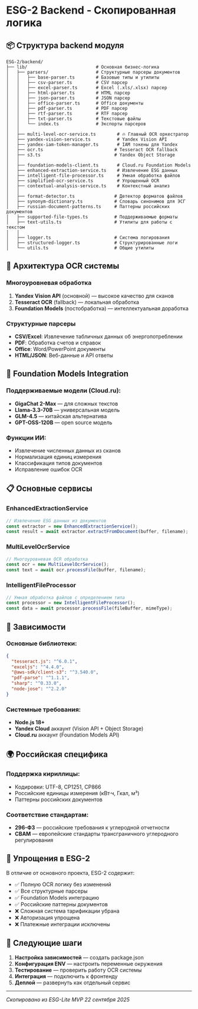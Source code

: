 # ESG-2 Backend - Скопированная логика

## 📦 Структура backend модуля

```
ESG-2/backend/
├── lib/                          # Основная бизнес-логика
│   ├── parsers/                  # Структурные парсеры документов
│   │   ├── base-parser.ts        # Базовые типы и утилиты
│   │   ├── csv-parser.ts         # CSV парсер
│   │   ├── excel-parser.ts       # Excel (.xls/.xlsx) парсер
│   │   ├── html-parser.ts        # HTML парсер
│   │   ├── json-parser.ts        # JSON парсер
│   │   ├── office-parser.ts      # Office документы
│   │   ├── pdf-parser.ts         # PDF парсер
│   │   ├── rtf-parser.ts         # RTF парсер
│   │   ├── txt-parser.ts         # Текстовые файлы
│   │   └── index.ts              # Экспорты парсеров
│   │
│   ├── multi-level-ocr-service.ts        # 🔥 Главный OCR оркестратор
│   ├── yandex-vision-service.ts          # Yandex Vision API
│   ├── yandex-iam-token-manager.ts       # IAM токены для Yandex
│   ├── ocr.ts                           # Tesseract OCR fallback
│   ├── s3.ts                            # Yandex Object Storage
│   │
│   ├── foundation-models-client.ts       # Cloud.ru Foundation Models
│   ├── enhanced-extraction-service.ts    # Извлечение ESG данных
│   ├── intelligent-file-processor.ts     # Умная обработка файлов
│   ├── simplified-ocr-service.ts         # Упрощенный OCR
│   ├── contextual-analysis-service.ts    # Контекстный анализ
│   │
│   ├── format-detector.ts               # Детектор форматов файлов
│   ├── synonym-dictionary.ts            # Словарь синонимов для ЭСГ
│   ├── russian-document-patterns.ts     # Паттерны российских документов
│   ├── supported-file-types.ts          # Поддерживаемые форматы
│   ├── text-utils.ts                    # Утилиты для работы с текстом
│   │
│   ├── logger.ts                        # Система логирования
│   ├── structured-logger.ts             # Структурированные логи
│   └── utils.ts                         # Общие утилиты
```

## 🔄 Архитектура OCR системы

### Многоуровневая обработка
1. **Yandex Vision API** (основной) — высокое качество для сканов
2. **Tesseract OCR** (fallback) — локальная обработка
3. **Foundation Models** (постобработка) — интеллектуальная доработка

### Структурные парсеры
- **CSV/Excel**: Извлечение табличных данных об энергопотреблении
- **PDF**: Обработка счетов и справок
- **Office**: Word/PowerPoint документы
- **HTML/JSON**: Веб-данные и API ответы

## 🧠 Foundation Models Integration

### Поддерживаемые модели (Cloud.ru):
- **GigaChat 2-Max** — для сложных текстов
- **Llama-3.3-70B** — универсальная модель 
- **GLM-4.5** — китайская альтернатива
- **GPT-OSS-120B** — open source модель

### Функции ИИ:
- Извлечение численных данных из сканов
- Нормализация единиц измерения  
- Классификация типов документов
- Исправление ошибок OCR

## 📋 Основные сервисы

### EnhancedExtractionService
```typescript
// Извлечение ESG данных из документов
const extractor = new EnhancedExtractionService();
const result = await extractor.extractFromDocument(buffer, filename);
```

### MultiLevelOcrService  
```typescript
// Многоуровневая OCR обработка
const ocr = new MultiLevelOcrService();
const text = await ocr.processFile(buffer, filename);
```

### IntelligentFileProcessor
```typescript
// Умная обработка файлов с определением типа
const processor = new IntelligentFileProcessor();
const data = await processor.processFile(fileBuffer, mimeType);
```

## 🔧 Зависимости

### Основные библиотеки:
```json
{
  "tesseract.js": "^6.0.1",
  "exceljs": "^4.4.0", 
  "@aws-sdk/client-s3": "^3.540.0",
  "pdf-parse": "^1.1.1",
  "sharp": "^0.33.0",
  "node-jose": "^2.2.0"
}
```

### Системные требования:
- **Node.js 18+**
- **Yandex Cloud** аккаунт (Vision API + Object Storage)
- **Cloud.ru** аккаунт (Foundation Models API)

## 🌍 Российская специфика

### Поддержка кириллицы:
- Кодировки: UTF-8, CP1251, CP866
- Российские единицы измерения (кВт·ч, Гкал, м³)
- Паттерны российских документов

### Соответствие стандартам:
- **296-ФЗ** — российские требования к углеродной отчетности
- **CBAM** — европейские стандарты трансграничного углеродного регулирования

## 🚀 Упрощения в ESG-2

В отличие от основного проекта, ESG-2 содержит:
- ✅ Полную OCR логику без изменений
- ✅ Все структурные парсеры
- ✅ Foundation Models интеграцию
- ✅ Российские паттерны документов
- ❌ Сложная система тарификации убрана
- ❌ Авторизация упрощена
- ❌ Платежные интеграции исключены

## 📝 Следующие шаги

1. **Настройка зависимостей** — создать package.json
2. **Конфигурация ENV** — настроить переменные окружения
3. **Тестирование** — проверить работу OCR системы
4. **Интеграция** — подключить к фронтенду
5. **Деплой** — развернуть как отдельный сервис

---

*Скопировано из ESG-Lite MVP 22 сентября 2025*